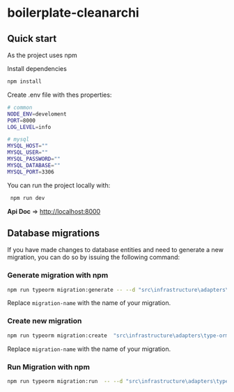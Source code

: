 # boilerplate-cleanarchi

## Quick start

As the project uses npm 

Install dependencies
```sh
npm install
```

Create .env file with thes properties:
```sh
# common
NODE_ENV=develoment
PORT=8000
LOG_LEVEL=info

# mysql
MYSQL_HOST=""
MYSQL_USER=""
MYSQL_PASSWORD=""
MYSQL_DATABASE=""
MYSQL_PORT=3306

```

You can run the project locally with:

```sh
 npm run dev
```
**Api Doc** => [http://localhost:8000](http://localhost:8000/api-doc)

## Database migrations

If you have made changes to database entities and need to generate a new
migration, you can do so by issuing the following command:


### Generate migration with npm 
```sh
npm run typeorm migration:generate -- --d "src\infrastructure\adapters\type-orm\data-source.ts"   "src\infrastructure\adapters\type-orm\migrations\migration-name"

```
Replace `migration-name` with the name of your migration.

### Create new migration
```sh
npm run typeorm migration:create  "src\infrastructure\adapters\type-orm\migrations\migration-name"

```
Replace `migration-name` with the name of your migration.

### Run Migration with npm
```sh
npm run typeorm migration:run  -- --d "src\infrastructure\adapters\type-orm\data-source.ts"

```



